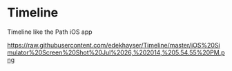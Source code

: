 Timeline
========

Timeline like the Path iOS app

https://raw.githubusercontent.com/edekhayser/Timeline/master/iOS%20Simulator%20Screen%20Shot%20Jul%2026,%202014,%205.54.55%20PM.png
